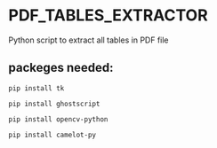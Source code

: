 # PDF_TABLES_EXTRACTOR
Python script to extract all tables in PDF file

## packeges needed:

```
pip install tk
```

```
pip install ghostscript
```

```
pip install opencv-python
```


```
pip install camelot-py
```
